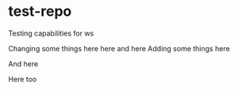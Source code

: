 # test-repo
Testing capabilities for ws

Changing some things here
here
and here
Adding some things here

And here

Here too
